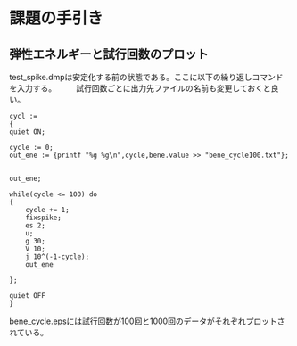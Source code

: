 # 課題の手引き
## 弾性エネルギーと試行回数のプロット
test_spike.dmpは安定化する前の状態である。ここに以下の繰り返しコマンドを入力する。          　　
試行回数ごとに出力先ファイルの名前も変更しておくと良い。
```
cycl :=
{
quiet ON;

cycle := 0;
out_ene := {printf "%g %g\n",cycle,bene.value >> "bene_cycle100.txt"};


out_ene;

while(cycle <= 100) do
{
	cycle += 1;
	fixspike;
	es 2;
	u;
	g 30;
	V 10;
	j 10^(-1-cycle);
	out_ene
	
};

quiet OFF
}
```  
bene_cycle.epsには試行回数が100回と1000回のデータがそれぞれプロットされている。

